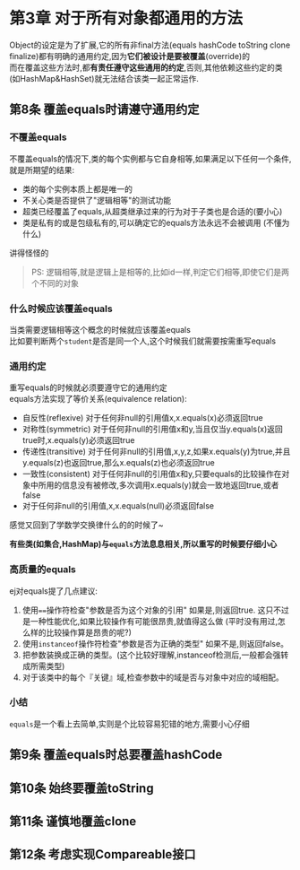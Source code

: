 # 第3章 对于所有对象都通用的方法

Object的设定是为了扩展,它的所有非final方法(equals hashCode toString clone finalize)都有明确的通用约定,因为**它们被设计是要被覆盖**(override)的  
而在覆盖这些方法时,都**有责任遵守这些通用的约定**,否则,其他依赖这些约定的类(如HashMap&HashSet)就无法结合该类一起正常运作.

## 第8条 覆盖equals时请遵守通用约定


### 不覆盖equals
不覆盖equals的情况下,类的每个实例都与它自身相等,如果满足以下任何一个条件,就是所期望的结果:  

- 类的每个实例本质上都是唯一的
- 不关心类是否提供了"逻辑相等"的测试功能
- 超类已经覆盖了equals,从超类继承过来的行为对于子类也是合适的(要小心)   
- 类是私有的或是包级私有的,可以确定它的equals方法永远不会被调用 (不懂为什么)

讲得怪怪的  

> PS: 逻辑相等,就是逻辑上是相等的,比如id一样,判定它们相等,即使它们是两个不同的对象
> 

### 什么时候应该覆盖equals

当类需要逻辑相等这个概念的时候就应该覆盖equals  
比如要判断两个`student`是否是同一个人,这个时候我们就需要按需重写equals  

### 通用约定
重写equals的时候就必须要遵守它的通用约定  
equals方法实现了等价关系(equivalence relation):  

- 自反性(reflexive) 对于任何非null的引用值x,x.equals(x)必须返回true  
- 对称性(symmetric) 对于任何非null的引用值x和y,当且仅当y.equals(x)返回true时,x.equals(y)必须返回true  
- 传递性(transitive) 对于任何非null的引用值,x,y,z,如果x.equals(y)为true,并且y.equals(z)也返回true,那么x.equals(z)也必须返回true
- 一致性(consistent) 对于任何非null的引用值x和y,只要equals的比较操作在对象中所用的信息没有被修改,多次调用x.equals(y)就会一致地返回true,或者false
- 对于任何非null的引用值,x,x.equals(null)必须返回false


感觉又回到了学数学交换律什么的的时候了~  

**有些类(如集合,HashMap)与`equals`方法息息相关,所以重写的时候要仔细小心**


### 高质量的equals

ej对equals提了几点建议:    
1. 使用`==`操作符检查"参数是否为这个对象的引用" 如果是,则返回true. 这只不过是一种性能优化,如果比较操作有可能很昂贵,就值得这么做 (平时没有用过,怎么样的比较操作算是昂贵的呢?)
2. 使用`instanceof`操作符检查"参数是否为正确的类型" 如果不是,则返回false。    
3. 把参数装换成正确的类型。(这个比较好理解,instanceof检测后,一般都会强转成所需类型)
4. 对于该类中的每个『关键』域,检查参数中的域是否与对象中对应的域相配。  
### 小结
`equals`是一个看上去简单,实则是个比较容易犯错的地方,需要小心仔细
 

## 第9条 覆盖equals时总要覆盖hashCode

## 第10条 始终要覆盖toString



## 第11条 谨慎地覆盖clone

## 第12条 考虑实现Compareable接口

